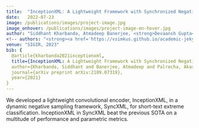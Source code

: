 ```yaml
---
title:  "InceptionXML: A Lightweight Framework with Synchronized Negative Sampling for Short Text Extreme Classification"
date:   2022-07-23
image: /publications/images/project-image.jpg
image_onhover: /publications/images/project-image-on-hover.jpg
author: "Siddhant Kharbanda, Atmadeep Banerjee, <strong>Devaansh Gupta</strong>, Akash Palrecha, Rohit Babbar"
<!-- authors: "<strong><a href='https://vsimkus.github.io/academic-jekyll/'>John Doe</a></strong>" -->
venue: "SIGIR, 2023"
bib: {
  @article{kharbanda2021inceptionxml,
  title={InceptionXML: A Lightweight Framework with Synchronized Negative Sampling for Short Text Extreme Classification},
  author={Kharbanda, Siddhant and Banerjee, Atmadeep and Palrecha, Akash and Gupta, Devaansh and Babbar, Rohit},
  journal={arXiv preprint arXiv:2109.07319},
  year={2021}
}
---
```

We developed a lightweight convolutional encoder, InceptionXML, in a dynamic negative sampling framework, SyncXML, for short-text extreme classification. InceptionXML in SyncXML beat the previous SOTA on a multitude of performance and parametric metrics.

